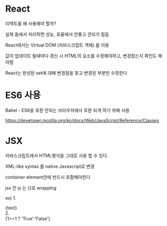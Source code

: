 # React

리액트를 왜 사용해야 할까?

실제 돔에서 처리하면 성능, 효율에서 안좋고 관리가 힘듬

React에서는 Virtual DOM (자바스크립트 객체) 를 이용

값이 업데이트 될때마다 갱신 시 HTML의 요소를 수정해야하고, 변경됬는지 확인도 해야함

React는 완성된 set에 대해 변경점을 찾고 변경된 부분만 수정한다

# ES6 사용

Babel - ES6을 호환 안되는 브라우저에서 호환 되게 하기 위해 사용

https://developer.mozilla.org/ko/docs/Web/JavaScript/Reference/Classes

# JSX

자바스크립트에서 HTML형식을 그대로 사용 할 수 있다.

XML-like syntax 를 native Javascript로 변경

container element안에 반드시 포함해야한다

jsx 안 js 는 {}로 wrapping

ex) 
1.
 <div>{text}</div>
2.
 <div>{1==1 ? 'True':'False'}</div>